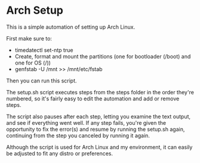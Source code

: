 # Arch Setup

This is a simple automation of setting up Arch Linux.

First make sure to:
- timedatectl set-ntp true
- Create, format and mount the partitions (one for bootloader (/boot) and one for OS (/))
- genfstab -U /mnt >> /mnt/etc/fstab

Then you can run this script.

The setup.sh script executes steps from the steps folder in the order they're numbered, so it's fairly easy to
edit the automation and add or remove steps.

The script also pauses after each step, letting you examine the text output, and see if everything went well.
If any step fails, you're given the opportunity to fix the error(s) and resume by running the setup.sh again, continuing from the step you canceled by running it again.

Although the script is used for Arch Linux and my environment, it can easily be adjusted to fit any distro or preferences.

